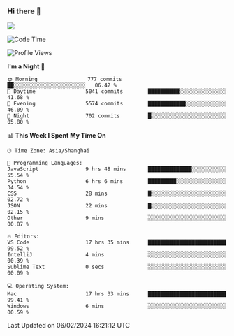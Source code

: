 ### Hi there 👋

<!--
**JJAYCHEN1e/jjaychen1e** is a ✨ _special_ ✨ repository because its `README.md` (this file) appears on your GitHub profile.

Here are some ideas to get you started:

- 🔭 I’m currently working on ...
- 🌱 I’m currently learning ...
- 👯 I’m looking to collaborate on ...
- 🤔 I’m looking for help with ...
- 💬 Ask me about ...
- 📫 How to reach me: ...
- 😄 Pronouns: ...
- ⚡ Fun fact: ...
-->

[![](https://github-readme-stats.vercel.app/api?username=jjaychen1e&show_icons=true)](https://github.com/jjaychen1e/github-readme-stats?count_private=true)

<!--START_SECTION:waka-->
![Code Time](http://img.shields.io/badge/Code%20Time-989%20hrs%2047%20mins-blue)

![Profile Views](http://img.shields.io/badge/Profile%20Views-0-blue)

**I'm a Night 🦉** 

```text
🌞 Morning                777 commits         ██░░░░░░░░░░░░░░░░░░░░░░░   06.42 % 
🌆 Daytime                5041 commits        ██████████░░░░░░░░░░░░░░░   41.68 % 
🌃 Evening                5574 commits        ████████████░░░░░░░░░░░░░   46.09 % 
🌙 Night                  702 commits         █░░░░░░░░░░░░░░░░░░░░░░░░   05.80 % 
```


📊 **This Week I Spent My Time On** 

```text
🕑︎ Time Zone: Asia/Shanghai

💬 Programming Languages: 
JavaScript               9 hrs 48 mins       ██████████████░░░░░░░░░░░   55.54 % 
Python                   6 hrs 6 mins        █████████░░░░░░░░░░░░░░░░   34.54 % 
CSS                      28 mins             █░░░░░░░░░░░░░░░░░░░░░░░░   02.72 % 
JSON                     22 mins             █░░░░░░░░░░░░░░░░░░░░░░░░   02.15 % 
Other                    9 mins              ░░░░░░░░░░░░░░░░░░░░░░░░░   00.87 % 

🔥 Editors: 
VS Code                  17 hrs 35 mins      █████████████████████████   99.52 % 
IntelliJ                 4 mins              ░░░░░░░░░░░░░░░░░░░░░░░░░   00.39 % 
Sublime Text             0 secs              ░░░░░░░░░░░░░░░░░░░░░░░░░   00.09 % 

💻 Operating System: 
Mac                      17 hrs 33 mins      █████████████████████████   99.41 % 
Windows                  6 mins              ░░░░░░░░░░░░░░░░░░░░░░░░░   00.59 % 
```


 Last Updated on 06/02/2024 16:21:12 UTC
<!--END_SECTION:waka-->
